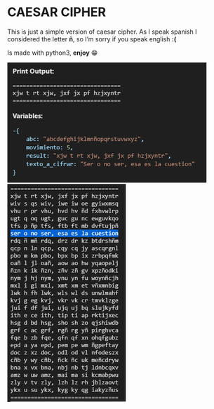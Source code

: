 ﻿# CAESAR CIPHER

This is just a simple version of caesar cipher. As I speak spanish I considered the letter **ñ**, so I’m sorry if you speak english **:(**

Is made with python3, **enjoy** 😁


![alt text](https://github.com/knarfff/Caesar-Cipher-Python/blob/master/img/Cifrado.PNG) <br />
![alt_text](https://github.com/knarfff/Caesar-Cipher-Python/blob/master/img/Descifrado.PNG)
